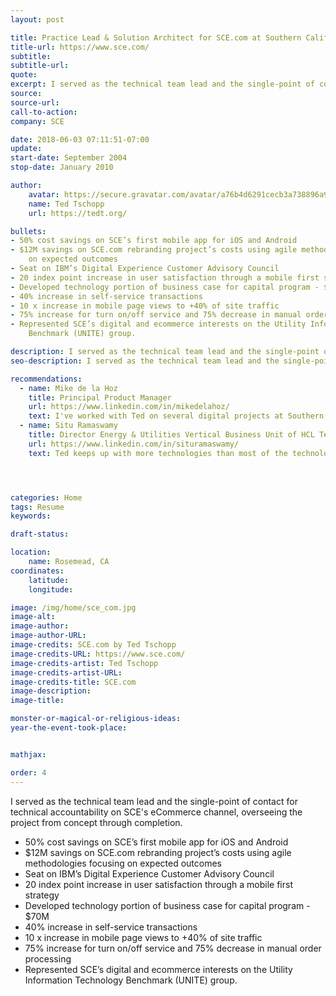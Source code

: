```yaml
---
layout: post

title: Practice Lead & Solution Architect for SCE.com at Southern California Edison
title-url: https://www.sce.com/
subtitle:
subtitle-url:
quote:
excerpt: I served as the technical team lead and the single-point of contact for technical accountability on SCE's eCommerce channel, overseeing the project from concept through completion.
source:
source-url:
call-to-action:
company: SCE

date: 2018-06-03 07:11:51-07:00
update:
start-date: September 2004
stop-date: January 2010

author:
    avatar: https://secure.gravatar.com/avatar/a76b4d6291cecb3a738896a971bfb903?s=512&d=mp&r=g
    name: Ted Tschopp
    url: https://tedt.org/

bullets:
- 50% cost savings on SCE’s first mobile app for iOS and Android
- $12M savings on SCE.com rebranding project’s costs using agile methodologies focusing
    on expected outcomes
- Seat on IBM’s Digital Experience Customer Advisory Council
- 20 index point increase in user satisfaction through a mobile first strategy
- Developed technology portion of business case for capital program - $70M
- 40% increase in self-service transactions
- 10 x increase in mobile page views to +40% of site traffic
- 75% increase for turn on/off service and 75% decrease in manual order processing
- Represented SCE’s digital and ecommerce interests on the Utility Information Technology
    Benchmark (UNITE) group.

description: I served as the technical team lead and the single-point of contact for technical accountability on SCE's eCommerce channel, overseeing the project from concept through completion.
seo-description: I served as the technical team lead and the single-point of contact for technical accountability on SCE's eCommerce channel, overseeing the project from concept through completion.

recommendations:
  - name: Mike de la Hoz
    title: Principal Product Manager 
    url: https://www.linkedin.com/in/mikedelahoz/
    text: I've worked with Ted on several digital projects at Southern California Edison. I find him to be intrinsically curious and his thirst for knowledge drives him to always find a better way to deliver product. When Ted provides system design and architecture advice and recommendations, you can bank on him thoroughly doing his research to come up with a sound conclusion. He's a good business partner and collaborator always seeking to do the right thing.
  - name: Situ Ramaswamy
    title: Director Energy & Utilities Vertical Business Unit of HCL Technologies
    url: https://www.linkedin.com/in/situramaswamy/
    text: Ted keeps up with more technologies than most of the technologists I have worked with, and brought an excellent mix of superior technical skills and great teamwork to all his assignments. One of the things that I found most gratifying was to see Ted's growth as an architect and technical leader through the significant programs he worked on over the years.




categories: Home
tags: Resume
keywords:

draft-status:

location: 
    name: Rosemead, CA
coordinates:
    latitude:
    longitude:

image: /img/home/sce_com.jpg
image-alt:
image-author:
image-author-URL:
image-credits: SCE.com by Ted Tschopp
image-credits-URL: https://www.sce.com/
image-credits-artist: Ted Tschopp
image-credits-artist-URL:
image-credits-title: SCE.com
image-description:
image-title:

monster-or-magical-or-religious-ideas:
year-the-event-took-place:


mathjax:

order: 4
---
```


I served as the technical team lead and the single-point of contact for technical accountability on SCE's eCommerce channel, overseeing the project from concept through completion.

* 50% cost savings on SCE’s first mobile app for iOS and Android
* $12M savings on SCE.com rebranding project’s costs using agile methodologies focusing on expected outcomes
* Seat on IBM’s Digital Experience Customer Advisory Council
* 20 index point increase in user satisfaction through a mobile first strategy
* Developed technology portion of business case for capital program - $70M
* 40% increase in self-service transactions
* 10 x increase in mobile page views to +40% of site traffic
* 75% increase for turn on/off service and 75% decrease in manual order processing
* Represented SCE’s digital and ecommerce interests on the Utility Information Technology Benchmark (UNITE) group.
